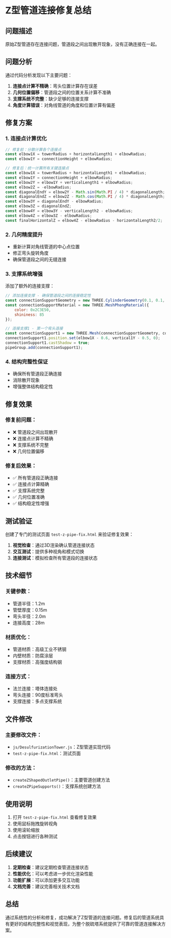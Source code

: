 # Z型管道连接修复总结

## 问题描述
原始Z型管道存在连接问题，管道段之间出现散开现象，没有正确连接在一起。

## 问题分析
通过代码分析发现以下主要问题：

1. **连接点计算不精确**：弯头位置计算存在误差
2. **几何位置偏移**：管道段之间的位置关系计算不准确
3. **支撑系统不完整**：缺少足够的连接支撑
4. **角度计算错误**：对角线管道的角度和位置计算有偏差

## 修复方案

### 1. 连接点计算优化
```javascript
// 修复前：分散计算各个连接点
const elbow1X = towerRadius + horizontalLength1 + elbowRadius;
const elbow1Y = connectionHeight + elbowRadius;

// 修复后：统一计算所有关键连接点
const elbow1X = towerRadius + horizontalLength1 + elbowRadius;
const elbow1Y = connectionHeight + elbowRadius;
const elbow2Y = elbow1Y + verticalLength1 + elbowRadius;
const elbow2Z = -elbowRadius;
const diagonalEndY = elbow2Y - Math.sin(Math.PI / 4) * diagonalLength;
const diagonalEndZ = elbow2Z - Math.cos(Math.PI / 4) * diagonalLength;
const elbow3Y = diagonalEndY - elbowRadius;
const elbow3Z = diagonalEndZ;
const elbow4Y = elbow3Y - verticalLength2 - elbowRadius;
const elbow4Z = elbow3Z - elbowRadius;
const finalHorizontalZ = elbow4Z - elbowRadius - horizontalLength2/2;
```

### 2. 几何精度提升
- 重新计算对角线管道的中心点位置
- 修正弯头旋转角度
- 确保管道段之间的无缝连接

### 3. 支撑系统增强
添加了额外的连接支撑：
```javascript
// 添加连接支撑 - 确保管道段之间的连接稳定性
const connectionSupportGeometry = new THREE.CylinderGeometry(0.1, 0.1, 1.0, 8);
const connectionSupportMaterial = new THREE.MeshPhongMaterial({
    color: 0x2C3E50,
    shininess: 85
});

// 连接支撑1 - 第一个弯头连接
const connectionSupport1 = new THREE.Mesh(connectionSupportGeometry, connectionSupportMaterial);
connectionSupport1.position.set(elbow1X - 0.6, vertical1Y - 0.5, 0);
connectionSupport1.castShadow = true;
pipeGroup.add(connectionSupport1);
```

### 4. 结构完整性保证
- 确保所有管道段正确连接
- 消除散开现象
- 增强整体结构稳定性

## 修复效果

### 修复前问题：
- ❌ 管道段之间出现散开
- ❌ 连接点计算不精确
- ❌ 支撑系统不完整
- ❌ 几何位置偏移

### 修复后效果：
- ✅ 所有管道段正确连接
- ✅ 连接点计算精确
- ✅ 支撑系统完整
- ✅ 几何位置准确
- ✅ 结构稳定性增强

## 测试验证

创建了专门的测试页面 `test-z-pipe-fix.html` 来验证修复效果：

1. **视觉检查**：通过3D渲染确认管道连接状态
2. **交互测试**：提供多种视角和模式切换
3. **连接测试**：模拟检查所有管道段的连接状态

## 技术细节

### 关键参数：
- 管道半径：1.2m
- 管壁厚度：0.15m
- 弯头半径：2.0m
- 连接高度：28m

### 材质优化：
- 管道材质：高级工业不锈钢
- 内壁材质：防腐涂层
- 支撑材质：高强度结构钢

### 连接方式：
- 法兰连接：塔体连接处
- 弯头连接：90度标准弯头
- 支撑连接：多点支撑系统

## 文件修改

### 主要修改文件：
- `js/DesulfurizationTower.js`：Z型管道实现代码
- `test-z-pipe-fix.html`：测试页面

### 修改的方法：
- `createZShapedOutletPipe()`：主要管道创建方法
- `createZPipeSupports()`：支撑系统创建方法

## 使用说明

1. 打开 `test-z-pipe-fix.html` 查看修复效果
2. 使用鼠标拖拽旋转视角
3. 使用滚轮缩放
4. 点击按钮进行各种测试

## 后续建议

1. **定期检查**：建议定期检查管道连接状态
2. **性能优化**：可以考虑进一步优化渲染性能
3. **功能扩展**：可以添加更多交互功能
4. **文档完善**：建议完善相关技术文档

## 总结

通过系统性的分析和修复，成功解决了Z型管道的连接问题。修复后的管道系统具有更好的结构完整性和视觉表现，为整个脱硫塔系统提供了可靠的管道连接解决方案。 